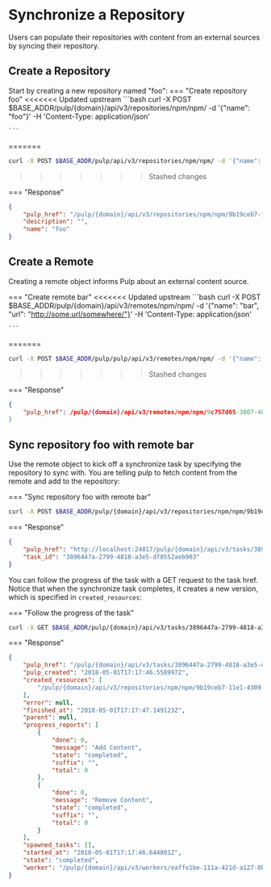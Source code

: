 # Synchronize a Repository

Users can populate their repositories with content from an external sources by syncing
their repository.

## Create a Repository

Start by creating a new repository named "foo":
=== "Create repository foo"
<<<<<<< Updated upstream
    ```bash
    curl -X POST $BASE_ADDR/pulp/{domain}/api/v3/repositories/npm/npm/ -d '{"name": "foo"}' -H 'Content-Type: application/json'

    ```
=======
```bash
curl -X POST $BASE_ADDR/pulp/api/v3/repositories/npm/npm/ -d '{"name": "foo"}' -H 'Content-Type: application/json'
```
>>>>>>> Stashed changes

=== "Response"
```json
{
    "pulp_href": "/pulp/{domain}/api/v3/repositories/npm/npm/9b19ceb7-11e1-4309-9f97-bcbab2ae38b6/",
    "description": "",
    "name": "foo"
}
```

## Create a Remote

Creating a remote object informs Pulp about an external content source.

=== "Create remote bar"
<<<<<<< Updated upstream
    ```bash
    curl -X POST $BASE_ADDR/pulp/{domain}/api/v3/remotes/npm/npm/ -d '{"name": "bar", "url": "http://some.url/somewhere/"}' -H 'Content-Type: application/json'

    ```
=======
```bash
curl -X POST $BASE_ADDR/pulp/pulp/api/v3/remotes/npm/npm/ -d '{"name": "bar", "url": "http://some.url/somewhere/"}' -H 'Content-Type: application/json'
```
>>>>>>> Stashed changes

=== "Response"
```json
{
    "pulp_href": /pulp/{domain}/api/v3/remotes/npm/npm/9c757d65-3007-4884-ac5b-c2fd93873289/"
}
```


## Sync repository foo with remote bar

Use the remote object to kick off a synchronize task by specifying the repository to
sync with. You are telling pulp to fetch content from the remote and add to the repository:

=== "Sync repository foo with remote bar"
```bash
curl -X POST $BASE_ADDR/pulp/{domain}/api/v3/repositories/npm/npm/9b19ceb7-11e1-4309-9f97-bcbab2ae38b6/sync/' remote=$REMOTE_HREF
```

=== "Response"
```json
{
    "pulp_href": "http://localhost:24817/pulp/{domain}/api/v3/tasks/3896447a-2799-4818-a3e5-df8552aeb903/",
    "task_id": "3896447a-2799-4818-a3e5-df8552aeb903"
}
```

You can follow the progress of the task with a GET request to the task href. Notice that when the
synchronize task completes, it creates a new version, which is specified in `created_resources`:

=== "Follow the progress of the task"
```bash
curl -X GET $BASE_ADDR/pulp/{domain}/api/v3/tasks/3896447a-2799-4818-a3e5-df8552aeb903/
```

=== "Response"
```json
{
    "pulp_href": "/pulp/{domain}/api/v3/tasks/3896447a-2799-4818-a3e5-df8552aeb903/",
    "pulp_created": "2018-05-01T17:17:46.558997Z",
    "created_resources": [
        "/pulp/{domain}/api/v3/repositories/npm/npm/9b19ceb7-11e1-4309-9f97-bcbab2ae38b6/versions/6/"
    ],
    "error": null,
    "finished_at": "2018-05-01T17:17:47.149123Z",
    "parent": null,
    "progress_reports": [
        {
            "done": 0,
            "message": "Add Content",
            "state": "completed",
            "suffix": "",
            "total": 0
        },
        {
            "done": 0,
            "message": "Remove Content",
            "state": "completed",
            "suffix": "",
            "total": 0
        }
    ],
    "spawned_tasks": [],
    "started_at": "2018-05-01T17:17:46.644801Z",
    "state": "completed",
    "worker": "/pulp/{domain}/api/v3/workers/eaffe1be-111a-421d-a127-0b8fa7077cf7/"
}
```
